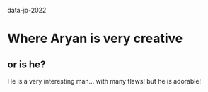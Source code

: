 data-jo-2022
# Where Aryan is very creative
## or is he? 
He is a very interesting man... with many flaws!
but he is adorable!